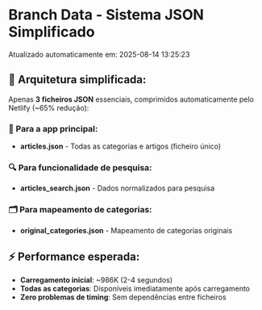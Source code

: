 # Branch Data - Sistema JSON Simplificado
Atualizado automaticamente em: 2025-08-14 13:25:23

## 🎯 Arquitetura simplificada:
Apenas **3 ficheiros JSON** essenciais, comprimidos automaticamente pelo Netlify (~65% redução):

### 📱 Para a app principal:
- **articles.json** - Todas as categorias e artigos (ficheiro único)

### 🔍 Para funcionalidade de pesquisa:
- **articles_search.json** - Dados normalizados para pesquisa

### 🗂️ Para mapeamento de categorias:
- **original_categories.json** - Mapeamento de categorias originais

## ⚡ Performance esperada:
- **Carregamento inicial**: ~986K (2-4 segundos)
- **Todas as categorias**: Disponíveis imediatamente após carregamento
- **Zero problemas de timing**: Sem dependências entre ficheiros

